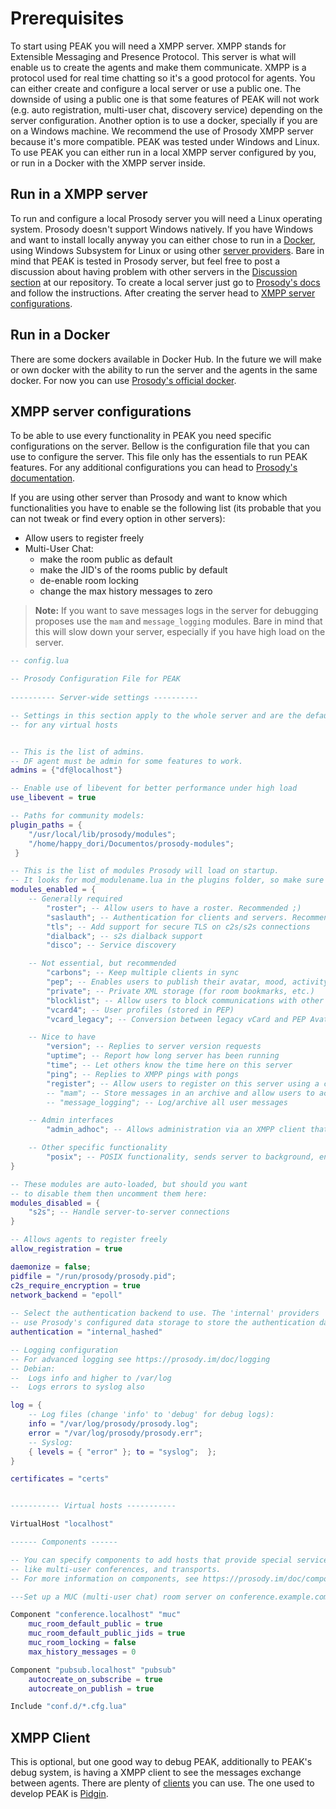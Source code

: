 # Prerequisites

To start using PEAK you will need a XMPP server. XMPP stands for Extensible Messaging and Presence Protocol. This server is what will enable us to create the agents and make them communicate. XMPP is a protocol used for real time chatting so it's a good protocol for agents. You can either create and configure a local server or use a public one. The downside of using a public one is that some features of PEAK will not work (e.g. auto registration, multi-user chat, discovery service) depending on the server configuration. Another option is to use a docker, specially if you are on a Windows machine. We recommend the use of Prosody XMPP server because it's more compatible. PEAK was tested under Windows and Linux. To use PEAK you can either run in a local XMPP server configured by you, or run in a Docker with the XMPP server inside. 


## Run in a XMPP server

To run and configure a local Prosody server you will need a Linux operating system. Prosody doesn't support Windows natively. If you have Windows and want to install locally anyway you can either chose to run in a [Docker](#run-in-a-docker), using Windows Subsystem for Linux or using other [server providers](https://xmpp.org/software/servers/). Bare in mind that PEAK is tested in Prosody server, but feel free to post a discussion about having problem with other servers in the [Discussion section](https://github.com/gecad-group/peak-mas/discussions) at our repository.
To create a local server just go to [Prosody's docs](https://prosody.im/download/start) and follow the instructions. After creating the server head to [XMPP server configurations](#xmpp-server-configurations).

## Run in a Docker

There are some dockers available in Docker Hub. In the future we will make or own docker with the ability to run the server and the agents in the same docker. For now you can use [Prosody's official docker](https://github.com/prosody/prosody-docker).

## XMPP server configurations

To be able to use every functionality in PEAK you need specific configurations on the server. Bellow is the configuration file that you can use to configure the server. This file only has the essentials to run PEAK features. For any additional configurations you can head to [Prosody's documentation](https://prosody.im/doc/configure).

If you are using other server than Prosody and want to know which functionalities you have to enable se the following list (its probable that you can not tweak or find every option in other servers):
- Allow users to register freely
- Multi-User Chat:
    - make the room public as default
    - make the JID's of the rooms public by default
    - de-enable room locking
    - change the max history messages to zero

> **Note:** 
> If you want to save messages logs in the server for debugging proposes use the `mam` and `message_logging` modules. Bare in mind that this will slow down your server, especially if you have high load on the server.


```lua
-- config.lua

-- Prosody Configuration File for PEAK
 
---------- Server-wide settings ----------

-- Settings in this section apply to the whole server and are the default settings
-- for any virtual hosts


-- This is the list of admins.
-- DF agent must be admin for some features to work.
admins = {"df@localhost"}

-- Enable use of libevent for better performance under high load
use_libevent = true

-- Paths for community models:
plugin_paths = {
    "/usr/local/lib/prosody/modules";
    "/home/happy_dori/Documentos/prosody-modules";
 }

-- This is the list of modules Prosody will load on startup.
-- It looks for mod_modulename.lua in the plugins folder, so make sure that exists too.
modules_enabled = {
    -- Generally required
        "roster"; -- Allow users to have a roster. Recommended ;)
        "saslauth"; -- Authentication for clients and servers. Recommended if you want to log in.
        "tls"; -- Add support for secure TLS on c2s/s2s connections
        "dialback"; -- s2s dialback support
        "disco"; -- Service discovery

    -- Not essential, but recommended
        "carbons"; -- Keep multiple clients in sync
        "pep"; -- Enables users to publish their avatar, mood, activity, playing music and more
        "private"; -- Private XML storage (for room bookmarks, etc.)
        "blocklist"; -- Allow users to block communications with other users
        "vcard4"; -- User profiles (stored in PEP)
        "vcard_legacy"; -- Conversion between legacy vCard and PEP Avatar, vcard

    -- Nice to have
        "version"; -- Replies to server version requests
        "uptime"; -- Report how long server has been running
        "time"; -- Let others know the time here on this server
        "ping"; -- Replies to XMPP pings with pongs
        "register"; -- Allow users to register on this server using a client and change passwords
        -- "mam"; -- Store messages in an archive and allow users to access it
        -- "message_logging"; -- Log/archive all user messages

    -- Admin interfaces
        "admin_adhoc"; -- Allows administration via an XMPP client that supports ad-hoc commands  

    -- Other specific functionality
        "posix"; -- POSIX functionality, sends server to background, enables syslog, etc.
}

-- These modules are auto-loaded, but should you want
-- to disable them then uncomment them here:
modules_disabled = {
    "s2s"; -- Handle server-to-server connections
}

-- Allows agents to register freely
allow_registration = true

daemonize = false;
pidfile = "/run/prosody/prosody.pid";
c2s_require_encryption = true
network_backend = "epoll"
  
-- Select the authentication backend to use. The 'internal' providers
-- use Prosody's configured data storage to store the authentication data.
authentication = "internal_hashed"

-- Logging configuration
-- For advanced logging see https://prosody.im/doc/logging
-- Debian:
--  Logs info and higher to /var/log
--  Logs errors to syslog also

log = {
    -- Log files (change 'info' to 'debug' for debug logs):
    info = "/var/log/prosody/prosody.log";
    error = "/var/log/prosody/prosody.err";
    -- Syslog:
    { levels = { "error" }; to = "syslog";  };
}

certificates = "certs"


----------- Virtual hosts -----------

VirtualHost "localhost"

------ Components ------

-- You can specify components to add hosts that provide special services,
-- like multi-user conferences, and transports.
-- For more information on components, see https://prosody.im/doc/components

---Set up a MUC (multi-user chat) room server on conference.example.com:

Component "conference.localhost" "muc"
    muc_room_default_public = true
    muc_room_default_public_jids = true
    muc_room_locking = false
    max_history_messages = 0

Component "pubsub.localhost" "pubsub"
    autocreate_on_subscribe = true
    autocreate_on_publish = true

Include "conf.d/*.cfg.lua"
```

## XMPP Client

This is optional, but one good way to debug PEAK, additionally to PEAK's debug system, is having a XMPP client to see the messages exchange between agents. There are plenty of [clients](https://xmpp.org/software/clients/) you can use. The one used to develop PEAK is [Pidgin](https://www.pidgin.im/).
